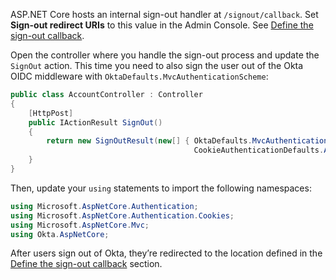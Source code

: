 ASP.NET Core hosts an internal sign-out handler at `/signout/callback`. Set **Sign-out redirect URIs** to this value in the Admin Console. See [Define the sign-out callback](#define-the-sign-out-callback).

Open the controller where you handle the sign-out process and update the `SignOut` action. This time you need to also sign the user out of the Okta OIDC middleware with `OktaDefaults.MvcAuthenticationScheme`:

```csharp
public class AccountController : Controller
{
    [HttpPost]
    public IActionResult SignOut()
    {
        return new SignOutResult(new[] { OktaDefaults.MvcAuthenticationScheme,
                                         CookieAuthenticationDefaults.AuthenticationScheme });
    }
}
```

Then, update your `using` statements to import the following namespaces:

```csharp
using Microsoft.AspNetCore.Authentication;
using Microsoft.AspNetCore.Authentication.Cookies;
using Microsoft.AspNetCore.Mvc;
using Okta.AspNetCore;
```

After users sign out of Okta, they’re redirected to the location defined in the [Define the sign-out callback](#define-the-sign-out-callback) section.
